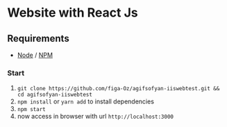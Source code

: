 # Website with React Js

## Requirements
- [Node](https://github.com/nodejs/node) / [NPM](https://github.com/npm/cli)

### Start
1. `git clone https://github.com/figa-Oz/agifsofyan-iiswebtest.git && cd agifsofyan-iiswebtest`
2. `npm install` or `yarn add` to install dependencies
3. `npm start`
4. now access in browser with url `http://localhost:3000`